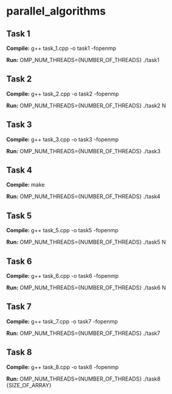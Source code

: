 # parallel_algorithms
## Task 1

**Compile:** g++ task_1.cpp -o task1 -fopenmp

**Run:** OMP_NUM_THREADS={NUMBER_OF_THREADS} ./task1

## Task 2

**Compile:** g++ task_2.cpp -o task2 -fopenmp

**Run:** OMP_NUM_THREADS={NUMBER_OF_THREADS} ./task2 N

## Task 3

**Compile:** g++ task_3.cpp -o task3 -fopenmp

**Run:** OMP_NUM_THREADS={NUMBER_OF_THREADS} ./task3

## Task 4

**Compile:** make

**Run:** OMP_NUM_THREADS={NUMBER_OF_THREADS} ./task4

## Task 5

**Compile:** g++ task_5.cpp -o task5 -fopenmp

**Run:** OMP_NUM_THREADS={NUMBER_OF_THREADS} ./task5 N

## Task 6

**Compile:** g++ task_6.cpp -o task6 -fopenmp

**Run:** OMP_NUM_THREADS={NUMBER_OF_THREADS} ./task6 N

## Task 7

**Compile:** g++ task_7.cpp -o task7 -fopenmp

**Run:** OMP_NUM_THREADS={NUMBER_OF_THREADS} ./task7

## Task 8

**Compile:** g++ task_8.cpp -o task8 -fopenmp

**Run:** OMP_NUM_THREADS={NUMBER_OF_THREADS} ./task8 {SIZE_OF_ARRAY}